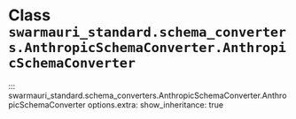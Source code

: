 # Class `swarmauri_standard.schema_converters.AnthropicSchemaConverter.AnthropicSchemaConverter`

::: swarmauri_standard.schema_converters.AnthropicSchemaConverter.AnthropicSchemaConverter
    options.extra:
      show_inheritance: true


